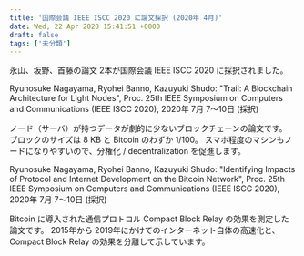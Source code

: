 ```yaml
---
title: '国際会議 IEEE ISCC 2020 に論文採択 (2020年 4月)'
date: Wed, 22 Apr 2020 15:41:51 +0000
draft: false
tags: ['未分類']
---
```


永山、坂野、首藤の論文 2本が国際会議 IEEE ISCC 2020 に採択されました。

Ryunosuke Nagayama, Ryohei Banno, Kazuyuki Shudo: "Trail: A Blockchain Architecture for Light Nodes", Proc. 25th IEEE Symposium on Computers and Communications (IEEE ISCC 2020), 2020年 7月 7〜10日 (採択)

ノード（サーバ）が持つデータが劇的に少ないブロックチェーンの論文です。 ブロックのサイズは 8 KB と Bitcoin のわずか 1/100。 スマホ程度のマシンもノードになりやすいので、分権化 / decentralization を促進します。

Ryunosuke Nagayama, Ryohei Banno, Kazuyuki Shudo: "Identifying Impacts of Protocol and Internet Development on the Bitcoin Network", Proc. 25th IEEE Symposium on Computers and Communications (IEEE ISCC 2020), 2020年 7月 7〜10日 (採択)

Bitcoin に導入された通信プロトコル Compact Block Relay の効果を測定した論文です。 2015年から 2019年にかけてのインターネット自体の高速化と、Compact Block Relay の効果を分離して示しています。